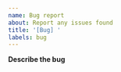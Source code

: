 ```yaml
---
name: Bug report
about: Report any issues found
title: '[Bug] '
labels: bug
---
```


**Describe the bug**
